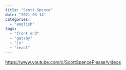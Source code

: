 ```yaml
---
title: "Scott Spence"
date: "2021-03-14"
categories: 
  - "english"
tags: 
  - "front end"
  - "gatsby"
  - "js"
  - "react"
---
```


https://www.youtube.com/c/ScottSpencePlease/videos
